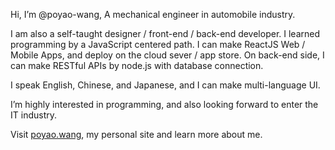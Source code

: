 Hi, I’m @poyao-wang, A mechanical engineer in automobile industry.

I am also a self-taught designer / front-end / back-end developer.
I learned programming by a JavaScript centered path. I can make ReactJS Web / Mobile Apps, and deploy on the cloud sever / app store.
On back-end side, I can make RESTful APIs by node.js with database connection.

I speak English, Chinese, and Japanese, and I can make multi-language UI.

I’m highly interested in programming, and also looking forward to enter the IT industry. 

Visit [poyao.wang](https://poyao.wang/), my personal site and learn more about me.
